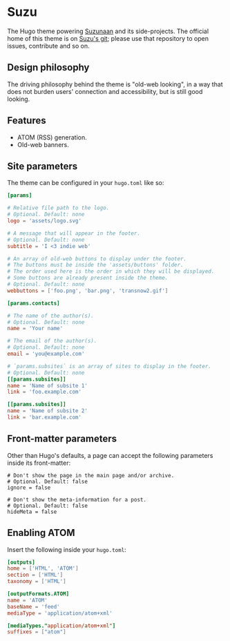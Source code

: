 # Suzu

The Hugo theme powering [Suzunaan](https://suzunaan.org) and its side-projects.
The official home of this theme is on [Suzu's git](https://git.suzunaan.org/Suzunaan/hugo-suzu);
please use that repository to open issues, contribute and so on.

## Design philosophy

The driving philosophy behind the theme is "old-web looking", in a way that does
not burden users' connection and accessibility, but is still good looking.

## Features

 - ATOM (RSS) generation.
 - Old-web banners.

## Site parameters

The theme can be configured in your `hugo.toml` like so:

```toml
[params]

# Relative file path to the logo.
# Optional. Default: none
logo = 'assets/logo.svg'

# A message that will appear in the footer.
# Optional. Default: none
subtitle = 'I <3 indie web'

# An array of old-web buttons to display under the footer.
# The buttons must be inside the 'assets/buttons' folder.
# The order used here is the order in which they will be displayed.
# Some buttons are already present inside the theme.
# Optional. Default: none
webbuttons = ['foo.png', 'bar.png', 'transnow2.gif']

[params.contacts]

# The name of the author(s).
# Optional. Default: none
name = 'Your name'

# The email of the author(s).
# Optional. Default: none
email = 'you@example.com'

# `params.subsites` is an array of sites to display in the footer.
# Optional. Default: none
[[params.subsites]]
name = 'Name of subsite 1'
link = 'foo.example.com'

[[params.subsites]]
name = 'Name of subsite 2'
link = 'bar.example.com'
```

## Front-matter parameters

Other than Hugo's defaults, a page can accept the following parameters inside
its front-matter:

```
# Don't show the page in the main page and/or archive.
# Optional. Default: false
ignore = false

# Don't show the meta-information for a post.
# Optional. Default: false
hideMeta = false
```

## Enabling ATOM

Insert the following inside your `hugo.toml`:

```toml
[outputs]
home = ['HTML', 'ATOM']
section = ['HTML']
taxonomy = ['HTML']

[outputFormats.ATOM]
name = 'ATOM'
baseName = 'feed'
mediaType = 'application/atom+xml'

[mediaTypes."application/atom+xml"]
suffixes = ["atom"]
```
